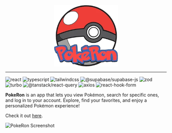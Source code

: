 <p align="center">
  <img src="./apps/client/public/pokeron.png" width="200" alt="logo"/>
</p>

---

![react](https://img.shields.io/badge/-react-darkslategray?style=for-the-badge&logo=react&color=1c1c1c&logoColor=61DAFB)
![typescript](https://img.shields.io/badge/-typescript-darkslategray?style=for-the-badge&logo=typescript&color=1c1c1c&logoColor=3178C6)
![tailwindcss](https://img.shields.io/badge/-tailwindcss-darkslategray?style=for-the-badge&logo=tailwindcss&color=1c1c1c&logoColor=38B2AC)
![@supabase/supabase-js](https://img.shields.io/badge/-@supabase/supabase--js-darkslategray?style=for-the-badge&logo=supabase&color=1c1c1c&logoColor=3F5D7D)
![zod](https://img.shields.io/badge/-zod-darkslategray?style=for-the-badge&logo=zod&color=1c1c1c&logoColor=E34F26)
![turbo](https://img.shields.io/badge/-turbo-darkslategray?style=for-the-badge&logo=turbo&color=1c1c1c&logoColor=8B5CF6)
![@tanstack/react-query](https://img.shields.io/badge/-@tanstack/react--query-darkslategray?style=for-the-badge&logo=react-query&color=1c1c1c&logoColor=FF8C00)
![axios](https://img.shields.io/badge/-axios-darkslategray?style=for-the-badge&logo=axios&color=1c1c1c&logoColor=5A29E3)
![react-hook-form](https://img.shields.io/badge/-react--hook--form-darkslategray?style=for-the-badge&logo=react&color=1c1c1c&logoColor=00BFFF)

**PokeRon** is an app that lets you view Pokémon, search for specific ones, and log in to your account. 
Explore, find your favorites, and enjoy a personalized Pokémon experience!

Check it out [here](https://ba2sik.github.io/PokeRon/).

![PokeRon Screenshot]()
